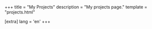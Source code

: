+++
title = "My Projects"
description = "My projects page."
template = "projects.html"

[extra]
lang = 'en'
+++
